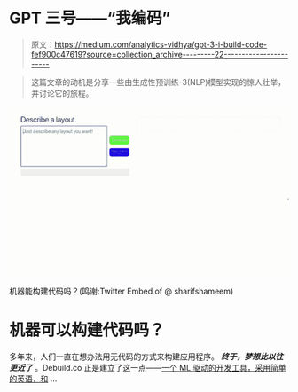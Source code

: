 # GPT 三号——“我编码”

> 原文：<https://medium.com/analytics-vidhya/gpt-3-i-build-code-fef900c47619?source=collection_archive---------22----------------------->

> 这篇文章的动机是分享一些由生成性预训练-3(NLP)模型实现的惊人壮举，并讨论它的旅程。

![](img/686c0a6bbbaca9c13926218ae395fd61.png)

机器能构建代码吗？(鸣谢:Twitter Embed of @ sharifshameem)

# 机器可以构建代码吗？

多年来，人们一直在想办法用无代码的方式来构建应用程序。 ***终于，梦想比以往更近了*** 。Debuild.co 正是建立了这一点——[一个 ML 驱动的开发工具，采用简单的英语，和](https://dailydropout.substack.com/p/-debuild-build-apps-with-plain-english) …